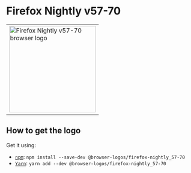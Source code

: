 Firefox Nightly v57-70
======================

<!-- markdownlint-disable line-length no-inline-html -->
<table>
    <tr height=240>
        <td>
            <a href="https://github.com/alrra/browser-logos/tree/5da6c3cf4f1b4ed4ec863e902df0d6b47d5b7355/src/archive/firefox-nightly_57-70">
                <img width=230 src="https://raw.githubusercontent.com/alrra/browser-logos/5da6c3cf4f1b4ed4ec863e902df0d6b47d5b7355/src/archive/firefox-nightly_57-70/firefox-nightly_57-70_512x512.png" alt="Firefox Nightly v57-70 browser logo">
            </a>
        </td>
    </tr>
</table>
<!-- markdownlint-enable line-length no-inline-html -->

How to get the logo
-------------------

Get it using:

* [`npm`][npm]: `npm install --save-dev @browser-logos/firefox-nightly_57-70`
* [`Yarn`][yarn]: `yarn add --dev @browser-logos/firefox-nightly_57-70`

<!-- Link labels: -->

[npm]: https://www.npmjs.com/
[yarn]: https://yarnpkg.com/
